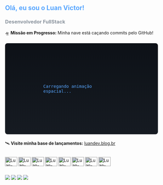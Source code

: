 ## <span style="color: #58a6ff" id="animated-title">Olá, eu sou o Luan Victor!</span> 
### <span style="color: #8b949e">Desenvolvedor FullStack</span>

🛸 **Missão em Progresso:** Minha nave está caçando commits pelo GitHub!

<div id="spaceship-canvas" style="height: 300px; position: relative; overflow: hidden; background: linear-gradient(to bottom, #0d1117, #161b22); border-radius: 8px; margin: 20px 0;">
  <!-- Canvas será injetado via JavaScript -->
  <div style="position: absolute; top: 50%; left: 50%; transform: translate(-50%, -50%); color: #58a6ff; font-family: monospace;">
    Carregando animação espacial...
  </div>
</div>

🛰️ **Visite minha base de lançamentos:** [luandev.blog.br](https://luandev.blog.br)

<div style="display: inline_block"><br>
  <img align="center" alt="Luan-Java" height="30" width="40" src="https://cdn.jsdelivr.net/gh/devicons/devicon/icons/java/java-original.svg" style="filter: brightness(0.8);">
  <img align="center" alt="Luan-Spring" height="30" width="40" src="https://cdn.jsdelivr.net/gh/devicons/devicon/icons/spring/spring-original.svg" style="filter: brightness(0.8);">
  <img align="center" alt="Luan-Js" height="30" width="40" src="https://cdn.jsdelivr.net/gh/devicons/devicon/icons/javascript/javascript-original.svg" style="filter: brightness(0.8);">
  <img align="center" alt="Luan-Node" height="30" width="40" src="https://cdn.jsdelivr.net/gh/devicons/devicon/icons/nodejs/nodejs-original.svg" style="filter: brightness(0.8);">
  <img align="center" alt="Luan-HTML" height="30" width="40" src="https://cdn.jsdelivr.net/gh/devicons/devicon/icons/html5/html5-original.svg" style="filter: brightness(0.8);">
  <img align="center" alt="Luan-CSS" height="30" width="40" src="https://cdn.jsdelivr.net/gh/devicons/devicon/icons/css3/css3-original.svg" style="filter: brightness(0.8);">
  <img align="center" alt="Luan-Tailwind" height="30" width="40" src="https://icon.icepanel.io/Technology/svg/Tailwind-CSS.svg" style="filter: brightness(0.8);">
  <img align="center" alt="Luan-Python" height="30" width="40" src="https://cdn.jsdelivr.net/gh/devicons/devicon/icons/python/python-original.svg" style="filter: brightness(0.8);">
</div>

##

<div>
  <a href="https://luandev.blog.br" target="_blank"><img src="https://img.shields.io/badge/Meu_Blog-181717?style=for-the-badge&logo=wordpress&logoColor=white&labelColor=0d1117" target="_blank"></a>
  <a href="https://www.linkedin.com/in/luanvictorchagas/" target="_blank"><img src="https://img.shields.io/badge/-LinkedIn-%230077B5?style=for-the-badge&logo=linkedin&logoColor=white&labelColor=0d1117" target="_blank"></a>
  <a href = "mailto:luanvictorchagas2015@gmail.com"><img src="https://img.shields.io/badge/-Gmail-%23333?style=for-the-badge&logo=gmail&logoColor=white&labelColor=0d1117" target="_blank"></a>
  <a href="https://github.com/LuanVictorGit" target="_blank"><img src="https://img.shields.io/badge/GitHub-181717?style=for-the-badge&logo=github&logoColor=white&labelColor=0d1117" target="_blank"></a>
</div>

<script src="https://cdn.jsdelivr.net/npm/p5@1.5.0/lib/p5.min.js"></script>
<script>
// Animação da nave espacial e commits
document.addEventListener('DOMContentLoaded', function() {
  // Animação do título
  const title = document.getElementById('animated-title');
  const originalText = title.textContent;
  title.textContent = '';
  let i = 0;
  const typingEffect = setInterval(() => {
    if (i < originalText.length) {
      title.textContent += originalText.charAt(i);
      i++;
    } else {
      clearInterval(typingEffect);
    }
  }, 100);

  // Configuração do canvas com p5.js
  const sketch = function(p) {
    let ship, commits = [];
    const colors = {
      'java': '#f89820',
      'javascript': '#f0db4f',
      'python': '#3572A5',
      'html': '#e34c26',
      'css': '#563d7c',
      'default': '#58a6ff'
    };
    
    p.setup = function() {
      const canvas = p.createCanvas(p.select('#spaceship-canvas').width, 300);
      canvas.parent('spaceship-canvas');
      
      // Posição inicial da nave
      ship = {
        x: 50,
        y: p.height/2,
        size: 30,
        speed: 2,
        bullets: []
      };
      
      // Mock de commits - na implementação real, você usaria a GitHub API
      for (let i = 0; i < 5; i++) {
        commits.push({
          x: p.random(p.width/2, p.width),
          y: p.random(50, p.height-50),
          size: 20,
          language: p.random(['java', 'javascript', 'python', 'html', 'css']),
          hit: false
        });
      }
    };
    
    p.draw = function() {
      p.background('#0d1117');
      
      // Desenhar e mover nave
      p.fill('#58a6ff');
      p.triangle(
        ship.x, ship.y - ship.size/2,
        ship.x + ship.size, ship.y,
        ship.x, ship.y + ship.size/2
      );
      
      // Mover nave
      ship.x += ship.speed;
      if (ship.x > p.width + ship.size) {
        ship.x = -ship.size;
      }
      
      // Atirar aleatoriamente
      if (p.frameCount % 60 === 0) {
        ship.bullets.push({
          x: ship.x + ship.size,
          y: ship.y,
          speed: 5
        });
      }
      
      // Desenhar e mover balas
      p.fill('#f0db4f');
      for (let i = ship.bullets.length - 1; i >= 0; i--) {
        const bullet = ship.bullets[i];
        p.ellipse(bullet.x, bullet.y, 5, 5);
        bullet.x += bullet.speed;
        
        // Verificar colisão com commits
        for (let j = 0; j < commits.length; j++) {
          const commit = commits[j];
          if (!commit.hit && p.dist(bullet.x, bullet.y, commit.x, commit.y) < commit.size/2) {
            commit.hit = true;
            explodeCommit(commit);
            ship.bullets.splice(i, 1);
            break;
          }
        }
        
        // Remover balas que saíram da tela
        if (bullet.x > p.width) {
          ship.bullets.splice(i, 1);
        }
      }
      
      // Desenhar commits
      for (let i = 0; i < commits.length; i++) {
        const commit = commits[i];
        if (!commit.hit) {
          p.fill(colors[commit.language] || colors.default);
          p.ellipse(commit.x, commit.y, commit.size, commit.size);
        }
      }
      
      // Reiniciar quando todos os commits forem atingidos
      if (commits.every(c => c.hit) && p.frameCount % 180 === 0) {
        commits.forEach(c => {
          c.hit = false;
          c.x = p.random(p.width/2, p.width);
          c.y = p.random(50, p.height-50);
        });
      }
    };
    
    function explodeCommit(commit) {
      // Criar partículas para a explosão
      for (let i = 0; i < 20; i++) {
        const particle = {
          x: commit.x,
          y: commit.y,
          size: p.random(2, 5),
          color: colors[commit.language] || colors.default,
          speedX: p.random(-3, 3),
          speedY: p.random(-3, 3),
          life: 100
        };
        
        // Desenhar partículas
        p.fill(particle.color);
        p.noStroke();
        for (let i = 0; i < 20; i++) {
          p.ellipse(
            particle.x + p.random(-10, 10),
            particle.y + p.random(-10, 10),
            particle.size,
            particle.size
          );
        }
      }
    }
  };
  
  new p5(sketch);
});
</script>
